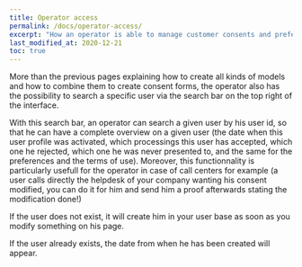 ```yaml
---
title: Operator access
permalink: /docs/operator-access/
excerpt: "How an operator is able to manage customer consents and preferences ?"
last_modified_at: 2020-12-21
toc: true
---
```


More than the previous pages explaining how to create all kinds of models and how to combine them to create consent forms, the operator also has the possibility to search a specific user via the search bar on the top right of the interface. 

With this search bar, an operator can search a given user by his user id, so that he can have a complete overview on a given user (the date when this user profile was activated, which processings this user has accepted, which one he rejected, which one he was never presented to, and the same for the preferences and the terms of use). Moreover, this functionnality is particularly usefull for the operator in case of call centers for example (a user calls directly the helpdesk of your company wanting his consent modified, you can do it for him and send him a proof afterwards stating the modification done!)

If the user does not exist, it will create him in your user base as soon as you modify something on his page. 

If the user already exists, the date from when he has been created will appear. 
